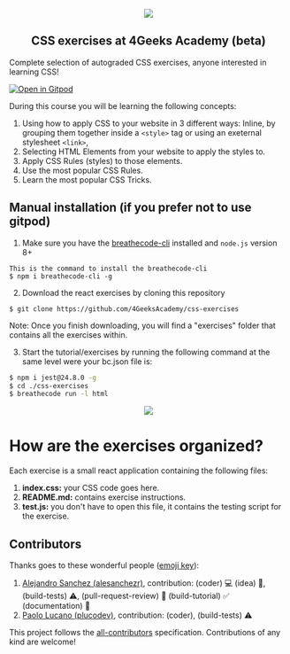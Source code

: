 <p align="center">
  <img src="https://assets.breatheco.de/apis/img/images.php?blob&random&cat=icon&tags=4geeks,128">
</p>

<p>
    <h2 align="center"> CSS exercises at 4Geeks Academy (beta) </h2>
</p>

Complete selection of autograded CSS exercises, anyone interested in learning CSS!

[![Open in Gitpod](https://gitpod.io/button/open-in-gitpod.svg)](https://gitpod.io#https://github.com/4GeeksAcademy/css-exercises.git)

During this course you will be learning the following concepts:

1. Using how to apply CSS to your website in 3 different ways: Inline, by grouping them together inside a `<style>` tag or using an exeternal stylesheet `<link>`,
2. Selecting HTML Elements from your website to apply the styles to.
3. Apply CSS Rules (styles) to those elements.
4. Use the most popular CSS Rules.
5. Learn the most popular CSS Tricks.

## Manual installation (if you prefer not to use gitpod)

1) Make sure you have the [breathecode-cli](https://github.com/breatheco-de/breathecode-cli) installed and `node.js` version 8+
```
This is the command to install the breathecode-cli
$ npm i breathecode-cli -g
```

2) Download the react exercises by cloning this repository
```
$ git clone https://github.com/4GeeksAcademy/css-exercises
```

Note: Once you finish downloading, you will find a "exercises" folder that contains all the exercises within.

3) Start the tutorial/exercises by running the following command at the same level were your bc.json file is:

```sh
$ npm i jest@24.8.0 -g
$ cd ./css-exercises
$ breathecode run -l html
```

<p align="center">
  <img src="https://raw.githubusercontent.com/4GeeksAcademy/react-exercises/master/preview.gif">
</p>

# How are the exercises organized?

Each exercise is a small react application containing the following files:

1. **index.css:** your CSS code goes here.
2. **README.md:** contains exercise instructions.
3. **test.js:** you don't have to open this file, it contains the testing script for the exercise.

## Contributors

Thanks goes to these wonderful people ([emoji key](https://github.com/kentcdodds/all-contributors#emoji-key)):

1. [Alejandro Sanchez (alesanchezr)](https://github.com/alesanchezr), contribution: (coder) :computer: (idea) 🤔, (build-tests) :warning:, (pull-request-review) :eyes: (build-tutorial) :white_check_mark: (documentation) :book:
1. [Paolo Lucano (plucodev)](https://github.com/plucodev), contribution: (coder), (build-tests) :warning:

This project follows the
[all-contributors](https://github.com/kentcdodds/all-contributors)
specification. Contributions of any kind are welcome!
